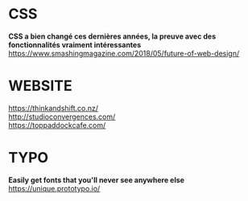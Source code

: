 # CSS

**CSS a bien changé ces dernières années, la preuve avec des fonctionnalités vraiment intéressantes**  
https://www.smashingmagazine.com/2018/05/future-of-web-design/


# WEBSITE

https://thinkandshift.co.nz/  
http://studioconvergences.com/  
https://toppaddockcafe.com/  


# TYPO

**Easily get fonts that you'll never see anywhere else**  
https://unique.prototypo.io/
